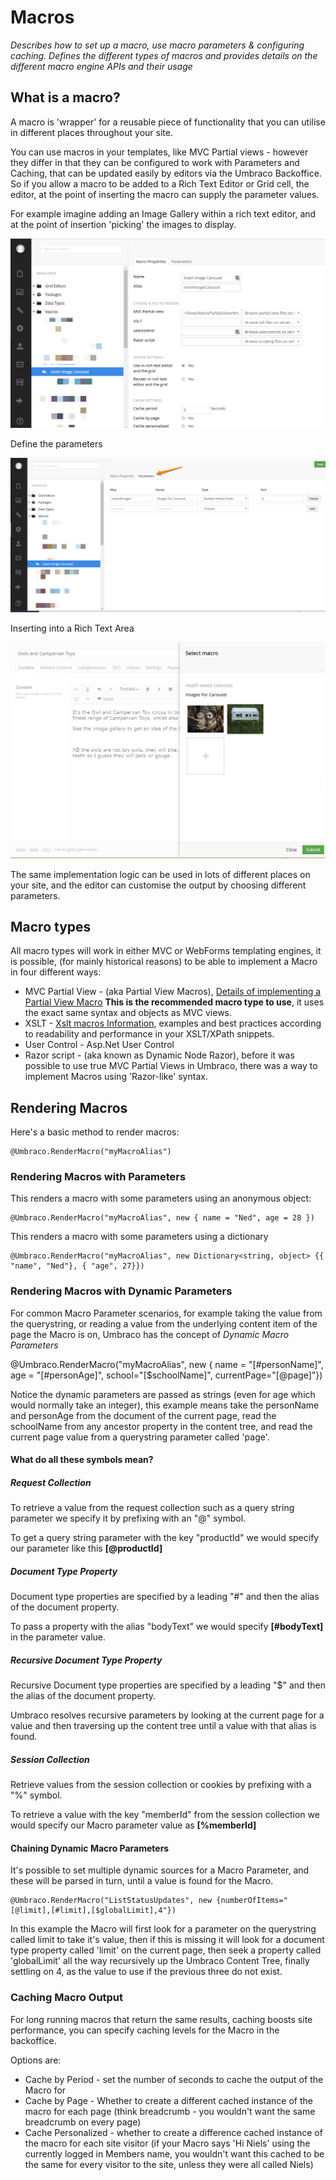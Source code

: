 # Macros

_Describes how to set up a macro, use macro parameters & configuring caching. Defines the different types of macros and provides details on the different macro engine APIs and their usage_

## What is a macro?

A macro is 'wrapper' for a reusable piece of functionality that you can utilise in different places throughout your site. 

You can use macros in your templates, like MVC Partial views - however they differ in that they can be configured to work with Parameters and Caching, that can be updated easily by editors via the Umbraco Backoffice.
So if you allow a macro to be added to a Rich Text Editor or Grid cell, the editor, at the point of inserting the macro can supply the parameter values.

For example imagine adding an Image Gallery within a rich text editor, and at the point of insertion 'picking' the images to display.

![Insert Image Carousel](images/image-carousel-macro.png)

Define the parameters

![Define the parameters](images/image-carousel-macro-parameter.png)

Inserting into a Rich Text Area

![Define the parameters](images/pick-images-for-macro-example.png)

The same implementation logic can be used in lots of different places on your site, and the editor can customise the output by choosing different parameters.

## Macro types

All macro types will work in either MVC or WebForms templating engines, it is possible, (for mainly historical reasons) to be able to implement a Macro in four different ways:
* MVC Partial View - (aka Partial View Macros), [Details of implementing a Partial View Macro](Partial-View-Macros/index.md)  **This is the recommended macro type to use**, it uses the exact same syntax and objects as MVC views.
* XSLT - [Xslt macros Information](Xslt/index.md), examples and best practices according to readability and performance in your XSLT/XPath snippets.
* User Control - Asp.Net User Control
* Razor script - (aka known as Dynamic Node Razor), before it was possible to use true MVC Partial Views in Umbraco, there was a way to implement Macros using 'Razor-like' syntax.

## Rendering Macros

Here's a basic method to render macros:

	@Umbraco.RenderMacro("myMacroAlias")

### Rendering Macros with Parameters

This renders a macro with some parameters using an anonymous object:

	@Umbraco.RenderMacro("myMacroAlias", new { name = "Ned", age = 28 })

This renders a macro with some parameters using a dictionary

	@Umbraco.RenderMacro("myMacroAlias", new Dictionary<string, object> {{ "name", "Ned"}, { "age", 27}})

### Rendering Macros with Dynamic Parameters

For common Macro Parameter scenarios, for example taking the value from the querystring, or reading a value from the underlying content item of the page the Macro is on, Umbraco has the concept of *Dynamic Macro Parameters*

  @Umbraco.RenderMacro("myMacroAlias", new { name = "[#personName]", age = "[#personAge]", school="[$schoolName]", currentPage="[@page]"})

Notice the dynamic parameters are passed as strings (even for age which would normally take an integer), this example means take the personName and personAge from the document of the current page, read the schoolName from any ancestor property in the content tree, and read the current page value from a querystring parameter called 'page'.

#### What do all these symbols mean?

##### Request Collection

To retrieve a value from the request collection such as a query string parameter we specify it by prefixing with an "@" symbol.

To get a query string parameter with the key "productId" we would specify our parameter like this **[@productId]**

##### Document Type Property

Document type properties are specified by a leading "#" and then the alias of the document property.

To pass a property with the alias "bodyText" we would specify **[#bodyText]** in the parameter value. 

##### Recursive Document Type Property

Recursive Document type properties are specified by a leading "$" and then the alias of the document property.

Umbraco resolves recursive parameters by looking at the current page for a value and then traversing up the content tree until a value with that alias is found.

##### Session Collection

Retrieve values from the session collection or cookies by prefixing with a "%" symbol. 

To retrieve a value with the key "memberId" from the session collection we would specify our Macro parameter value as **[%memberId]**

#### Chaining Dynamic Macro Parameters

It's possible to set multiple dynamic sources for a Macro Parameter, and these will be parsed in turn, until a value is found for the Macro.

    @Umbraco.RenderMacro("ListStatusUpdates", new {numberOfItems="[@limit],[#limit],[$globalLimit],4"})

In this example the Macro will first look for a parameter on the querystring called limit to take it's value, then if this is missing it will look for a document type property called 'limit' on the current page, then seek a property called 'globalLimit' all the way recursively up the Umbraco Content Tree, finally settling on 4, as the value to use if the previous three do not exist.

### Caching Macro Output

For long running macros that return the same results, caching boosts site performance, you can specify caching levels for the Macro in the backoffice.

Options are:

* Cache by Period - set the number of seconds to cache the output of the Macro for
* Cache by Page - Whether to create a different cached instance of the macro for each page (think breadcrumb - you wouldn't want the same breadcrumb on every page)
* Cache Personalized - whether to create a difference cached instance of the macro for each site visitor (if your Macro says 'Hi Niels' using the currently logged in Members name, you wouldn't want this cached to be the same for every visitor to the site, unless they were all called Niels)


